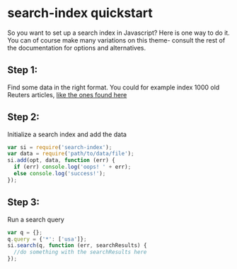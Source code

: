 # search-index quickstart

So you want to set up a search index in Javascript? Here is one way to
do it. You can of course make many variations on this theme- consult
the rest of the documentation for options and alternatives.

## Step 1:

Find some data in the right format. You could for example index 1000
old Reuters articles, [like the ones found here](https://raw.githubusercontent.com/fergiemcdowall/reuters-21578-json/master/data/full/reuters-000.json)

## Step 2:

Initialize a search index and add the data

```javascript
var si = require('search-index');
var data = require('path/to/data/file');
si.add(opt, data, function (err) {
  if (err) console.log('oops! ' + err);
  else console.log('success!');
});

```

## Step 3:

Run a search query

```javascript
var q = {};
q.query = {'*': ['usa']};
si.search(q, function (err, searchResults) {
  //do something with the searchResults here
});
```